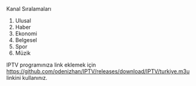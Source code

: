 Kanal Sıralamaları
1. Ulusal
2. Haber
3. Ekonomi
4. Belgesel
5. Spor
6. Müzik



IPTV programınıza link eklemek için https://github.com/odenizhan/IPTV/releases/download/IPTV/turkiye.m3u linkini kullanınız.
